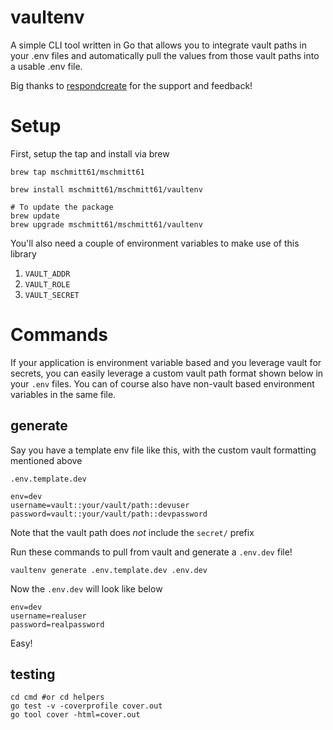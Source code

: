 # vaultenv
A simple CLI tool written in Go that allows you to integrate vault paths in your .env files and automatically pull the values from those vault paths into a usable .env file.

Big thanks to [respondcreate](https://github.com/respondcreate) for the support and feedback!

# Setup
First, setup the tap and install via brew

```
brew tap mschmitt61/mschmitt61

brew install mschmitt61/mschmitt61/vaultenv

# To update the package
brew update 
brew upgrade mschmitt61/mschmitt61/vaultenv
```

You'll also need a couple of environment variables to make use of this library
   1. `VAULT_ADDR`
   2. `VAULT_ROLE`
   3. `VAULT_SECRET`

# Commands
If your application is environment variable based and you leverage vault for secrets, you can easily leverage a custom vault path format shown below in your `.env` files. You can of course also have non-vault based environment variables in the same file.

## generate

Say you have a template env file like this, with the custom vault formatting mentioned above

`.env.template.dev`
```
env=dev
username=vault::your/vault/path::devuser
password=vault::your/vault/path::devpassword
```

Note that the vault path does *not* include the `secret/` prefix

Run these commands to pull from vault and generate a `.env.dev` file!
```
vaultenv generate .env.template.dev .env.dev
```

Now the `.env.dev` will look like below

```
env=dev
username=realuser
password=realpassword
```

Easy!

## testing
```
cd cmd #or cd helpers
go test -v -coverprofile cover.out
go tool cover -html=cover.out
```
